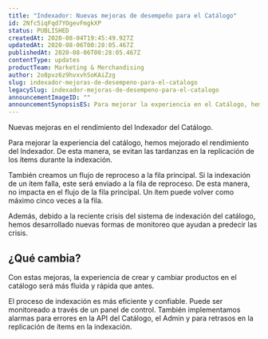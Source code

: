 ```yaml
---
title: "Indexador: Nuevas mejoras de desempeño para el Catálogo"
id: 2Nfc5iqFqd7YOgevFmgkXP
status: PUBLISHED
createdAt: 2020-08-04T19:45:49.927Z
updatedAt: 2020-08-06T00:28:05.467Z
publishedAt: 2020-08-06T00:28:05.467Z
contentType: updates
productTeam: Marketing & Merchandising
author: 2o8pvz6z9hvxvhSoKAiZzg
slug: indexador-mejoras-de-desempeno-para-el-catalogo
legacySlug: indexador-mejoras-de-desempeno-para-el-catalogo
announcementImageID: ""
announcementSynopsisES: Para mejorar la experiencia en el Catálogo, hemos mejorado el desempeño del Indexador.
---
```


Nuevas mejoras en el rendimiento del Indexador del Catálogo.

Para mejorar la experiencia del catálogo, hemos mejorado el rendimiento del Indexador. De esta manera, se evitan las tardanzas en la replicación de los ítems durante la indexación.

También creamos un flujo de reproceso a la fila principal. Si la indexación de un ítem falla, este será enviado a la fila de reproceso. De esta manera, no impacta en el flujo de la fila principal. Un ítem puede volver como máximo cinco veces a la fila.

Además, debido a la reciente crisis del sistema de indexación del catálogo, hemos desarrollado nuevas formas de monitoreo que ayudan a predecir las crisis.

## ¿Qué cambia?

Con estas mejoras, la experiencia de crear y cambiar productos en el catálogo será más fluida y rápida que antes.

El proceso de indexación es más eficiente y confiable. Puede ser monitoreado a través de un panel de control. También implementamos alarmas para errores en la API del Catálogo, el Admin y para retrasos en la replicación de ítems en la indexación.

